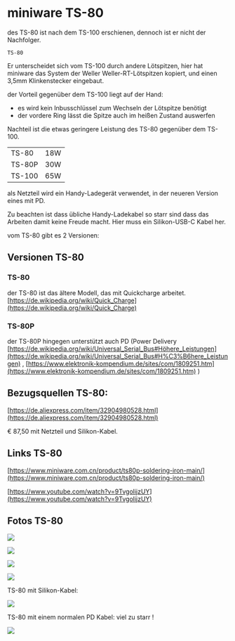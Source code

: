 # miniware TS-80

des TS-80 ist nach dem TS-100 erschienen, dennoch ist er nicht der Nachfolger. 

```{index} pair: miniware; TS-80
TS-80
```

Er unterscheidet sich vom TS-100 durch andere Lötspitzen, hier hat miniware das System der Weller Weller-RT-Lötspitzen kopiert, und einen 3,5mm Klinkenstecker eingebaut. 

der Vorteil gegenüber dem TS-100 liegt auf der Hand:

*   es wird kein Inbusschlüssel zum Wechseln der Lötspitze benötigt
*   der vordere Ring lässt die Spitze auch im heißen Zustand auswerfen

Nachteil ist die etwas geringere Leistung des TS-80 gegenüber dem TS-100.

<table><tbody><tr><td>TS-80</td><td>18W</td></tr><tr><td>TS-80P</td><td>30W</td></tr><tr><td>TS-100</td><td>65W</td></tr></tbody></table>

als Netzteil wird ein Handy-Ladegerät verwendet, in der neueren Version eines mit PD. 

Zu beachten ist dass übliche Handy-Ladekabel so starr sind dass das Arbeiten damit keine Freude macht. Hier muss ein Silikon-USB-C Kabel her. 

vom TS-80 gibt es 2 Versionen:

## Versionen TS-80

### **TS-80**

der TS-80 ist das ältere Modell, das mit Quickcharge arbeitet. [https://de.wikipedia.org/wiki/Quick_Charge](https://de.wikipedia.org/wiki/Quick_Charge)

### **TS-80P**

der TS-80P hingegen unterstützt auch PD (Power Delivery [https://de.wikipedia.org/wiki/Universal_Serial_Bus#Höhere_Leistungen](https://de.wikipedia.org/wiki/Universal_Serial_Bus#H%C3%B6here_Leistungen) , [https://www.elektronik-kompendium.de/sites/com/1809251.htm](https://www.elektronik-kompendium.de/sites/com/1809251.htm) ) 

## Bezugsquellen TS-80:

[https://de.aliexpress.com/item/32904980528.html](https://de.aliexpress.com/item/32904980528.html)

€ 87,50 mit Netzteil und Silikon-Kabel.

## Links TS-80

[https://www.miniware.com.cn/product/ts80p-soldering-iron-main/](https://www.miniware.com.cn/product/ts80p-soldering-iron-main/)

[https://www.youtube.com/watch?v=9TvgolijzUY](https://www.youtube.com/watch?v=9TvgolijzUY)

## Fotos TS-80

![](https://user-images.githubusercontent.com/69573151/201534282-2a02a634-de90-48c1-b98b-9a065115038b.jpg)

![](https://user-images.githubusercontent.com/69573151/201534312-9046db29-2046-4acc-bb36-c8c51087b945.jpg)

![](https://user-images.githubusercontent.com/69573151/201534328-f9dfeef2-a3dc-4a02-b23e-3c94bb1ccf86.jpg)

![](https://user-images.githubusercontent.com/69573151/201535082-4d9ea22c-9f74-4a0b-8f55-d3d0549a295d.jpg)

TS-80 mit Silikon-Kabel:

![](https://user-images.githubusercontent.com/69573151/201535100-37b50bb1-83f6-4133-88d9-4d4f48f24dcd.jpg)

TS-80 mit einem normalen PD Kabel: viel zu starr !

![](https://user-images.githubusercontent.com/69573151/201535120-fb8f9b9c-a847-43f2-859a-7bf705297e74.jpg)
